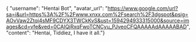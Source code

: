 {
  "username": "Hentai Bot",
  "avatar_url": "https://www.google.com/url?sa=i&url=https%3A%2F%2Fwww.xnxx.com%2Fsearch%2F3dgspot&psig=AOvVaw2Ztqi4sMF9CDYX3TWCkKvS&ust=1594294933315000&source=images&cd=vfe&ved=0CAIQjRxqFwoTCNCyu_PJveoCFQAAAAAdAAAAABAD",
  "content": "Hentai, Tiddiez, I have it all."}
